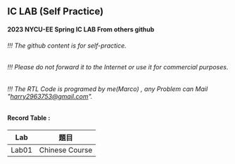 ## IC LAB (Self Practice)

#### 2023 NYCU-EE Spring IC LAB From others github
###### !!! The github content is for self-practice.
###### !!! Please do not forward it to the Internet or use it for commercial purposes.
###### !!! The RTL Code is programed by me(Marco) , any Problem can Mail "harry2963753@gmail.com". 

#### Record Table :
| Lab | 題目 |
|:---:|:----:|
|Lab01|Chinese Course|
